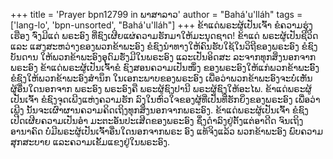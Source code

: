 +++
title = 'Prayer bpn12799 in ພາສາລາວ'
author = "Bahá'u'lláh"
tags = ['lang-lo', 'bpn-unsorted', "Bahá'u'lláh"]
+++
ຂ້າແດ່ພຣະຜູ້ເປັນເຈົ້າ ຂໍຄວາມຮຸ່ງເຮືອງ ຈົ່ງມີແດ່ ພຣະອົງ ທີ່ຊົງເຜີຍແຜ່ຄວາມຮັກມາໃຫ້ມະນຸດຊາດ! ຂ້າແດ່ ພຣະຜູ້ເປັນຊີວິດ ແລະ ແສງສະຫວ່າງຂອງພວກຂ້າພະອົງ ຂໍຊົງນໍາທາງໃຫ້ຄົນຮັບໃຊ້ໃນວິຖີຂອງພຣະອົງ ຂໍຊົງບັນດານ ໃຫ້ພວກຂ້າພະອົງອຸດົມຮັ່ງມີໃນພຣະອົງ ແລະເປັນອິດສະ ລະຈາກທຸກສິ່ງນອກຈາກພຣະອົງ ຂ້າແດ່ພຣະຜູ້ເປັນເຈົ້າຂໍ ຊົງສອນຄວາມເປັນໜຶ່ງ ຂອງພຣະອົງໃຫ້ແກ່ພວກຂ້າພະອົົງ ຂໍຊົງໃຫ້ພວກຂ້າພະອົງສໍານຶກ ໃນເອກະພາບຂອງພຣະອົງ ເພື່ອວ່າພວກຂ້າພະອົງຈະບໍ່ເຫັນຜູ້ອື່ນໃດນອກຈາກ ພຣະອົງ    ພຣະອົງຄື ພຣະຜູ້ຊົງປານີ  ພຣະຜູ້ຊົງໃຫ້ອະໄພ.
        ຂ້າແດ່ພຣະຜູ້ເປັນເຈົ້າ ຂໍຊົງຈຸດເພີງແຫ່ງຄວາມຮັກ ລົງໃນຫົວໃຈຂອງຜູ້ທີ່ເປັນທີ່ຮັກຍິ່ງຂອງພຣະອົງ ເພື່ອວ່າເພີງ ນັ້ນຈະເຜົາຜານຄວາມຄິດເຖິງທຸກສິ່ງນອກຈາກພຣະອົງ. 
        ຂ້າແດ່ພຣະຜູ້ເປັນເຈົ້າ ຂໍຊົງເປີດເຜີຍຄວາມເປັນອໍາ ມະຕະອັນປະເສີດຂອງພຣະອົງ ຊຶ່ງດໍາລົງຢູ່ຕັ້ງແຕ່ອາດີດ  ຈົນເຖິງອານາຄົດ ບໍ່ມີພຣະຜູ້ເປັນເຈົ້າອື່ນໃດນອກຈາກພຣະ ອົງ ແທ້ຈິງແລ້ວ ພວກຂ້າພະອົງ ພົບຄວາມສຸກສະບາຍ ແລະຄວາມເຂັ້ມແຂງຢູ່ໃນພຣະອົງ.
